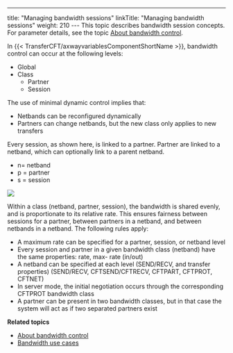 ---
title: "Managing bandwidth sessions"
linkTitle: "Managing bandwidth sessions"
weight: 210
--- This topic describes bandwidth session concepts. For parameter details, see the topic [About bandwidth control](../).

In {{< TransferCFT/axwayvariablesComponentShortName  >}}, bandwidth control can occur at the following levels:

- Global
- Class
    - Partner
    - Session

The use of minimal dynamic control implies that:

- Netbands can be reconfigured dynamically
- Partners can change netbands, but the new class only applies to new transfers

Every session, as shown here, is linked to a partner. Partner are linked to a netband, which can optionally link to a parent netband.

- n= netband
- p = partner
- s = session

![](/Images/TransferCFT/image.png)

Within a class (netband, partner, session), the bandwidth is shared evenly, and is proportionate to its relative rate. This ensures fairness between sessions for a partner, between partners in a netband, and between netbands in a netband. The following rules apply:

- A maximum rate can be specified for a partner, session, or netband level
- Every session and partner in a given bandwidth class (netband) have the same properties: rate, max- rate (in/out)
- A netband can be specified at each level (SEND/RECV, and transfer properties) (SEND/RECV, CFTSEND/CFTRECV, CFTPART, CFTPROT, CFTNET)
- In server mode, the initial negotiation occurs through the corresponding CFTPROT bandwidth class
- A partner can be present in two bandwidth classes, but in that case the system will act as if two separated partners exist

****Related topics****

- [About bandwidth control](../)
- [Bandwidth use cases](../r_use_cases_bandwidth)
